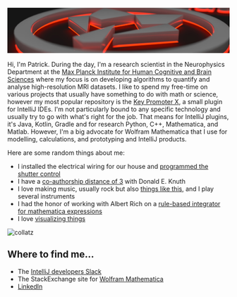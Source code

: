 ![splash](wlSplash2Small.jpg)

Hi, I'm Patrick. During the day, I'm a research scientist in the Neurophysics Department at the [Max Planck Institute for Human Cognitive and Brain Sciences](https://www.cbs.mpg.de/en) where my focus is on developing algorithms to quantify and analyse high-resolution MRI datasets.
I like to spend my free-time on various projects that usually have something to do with math or science, however my most popular repository is the [Key Promoter X](https://plugins.jetbrains.com/plugin/9792-key-promoter-x), a small plugin for IntelliJ IDEs.
I'm not particularly bound to any specific technology and usually try to go with what's right for the job.
That means for IntelliJ plugins, it's Java, Kotlin, Gradle and for research Python, C++, Mathematica, and Matlab.
However, I'm a big advocate for Wolfram Mathematica that I use for modelling, calculations, and prototyping and IntelliJ products.

Here are some random things about me:

- I installed the electrical wiring for our house and [programmed the shutter control](https://github.com/halirutan/Shutter-Control)
- I have a [co-authorship distance of 3](https://www.csauthors.net/distance/donald-e-knuth/patrick-scheibe) with Donald E. Knuth
- I love making music, usually rock but also [things like this](https://www.youtube.com/watch?v=tufrob3Ohlk), and I play several instruments
- I had the honor of working with Albert Rich on a [rule-based integrator for mathematica expressions](https://halirutan.de/programming/Rubi/)
- I love [visualizing things](https://mathematica.stackexchange.com/a/85731/187)

![collatz](https://i.stack.imgur.com/70PEH.png)

## Where to find me...

- The [IntelliJ developers Slack](https://plugins.jetbrains.com/slack)
- The StackExchange site for [Wolfram Mathematica](https://mathematica.stackexchange.com/users/187/halirutan)
- [LinkedIn](https://www.linkedin.com/in/halirutan/)
